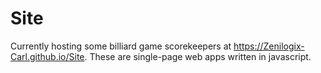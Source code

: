 # Site

Currently hosting some billiard game scorekeepers at https://Zenilogix-Carl.github.io/Site.
These are single-page web apps written in javascript.
